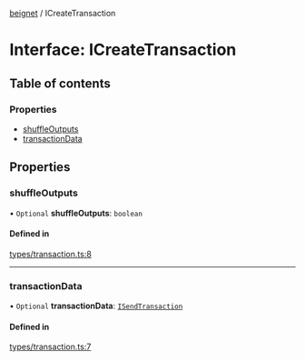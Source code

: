 [beignet](../README.md) / ICreateTransaction

# Interface: ICreateTransaction

## Table of contents

### Properties

- [shuffleOutputs](ICreateTransaction.md#shuffleoutputs)
- [transactionData](ICreateTransaction.md#transactiondata)

## Properties

### shuffleOutputs

• `Optional` **shuffleOutputs**: `boolean`

#### Defined in

[types/transaction.ts:8](https://github.com/synonymdev/beignet/blob/88520f5/src/types/transaction.ts#L8)

___

### transactionData

• `Optional` **transactionData**: [`ISendTransaction`](ISendTransaction.md)

#### Defined in

[types/transaction.ts:7](https://github.com/synonymdev/beignet/blob/88520f5/src/types/transaction.ts#L7)
